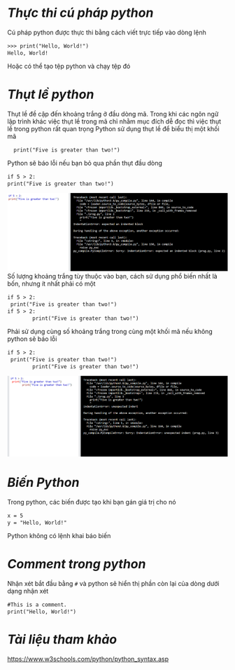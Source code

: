 # ***Thực thi cú pháp python***

Cú pháp python được thực thi bằng cách viết trực tiếp vào dòng lệnh
```
>>> print("Hello, World!")
Hello, World!
```
Hoặc có thể tạo tệp python và chạy  tệp đó

# ***Thụt lề python***

Thụt lề đề cập đến khoảng trắng ở đầu dòng mã. 
Trong khi các ngôn ngữ lập trình khác việc thụt lề trong mã chỉ nhằm mục đích dễ đọc thì việc thụt lề trong python rất quan trọng
Python sử dụng thụt lề để biểu thị một khối mã 
```if 5 > 2:
  print("Five is greater than two!")

```

Python sẽ báo lỗi nếu bạn bỏ qua phần thụt đầu dòng
```
if 5 > 2:
print("Five is greater than two!")
```
![ima](../IMG/1.png)
Số lượng khoảng trắng tùy thuộc vào bạn, cách sử dụng phổ biến nhất là bốn, nhưng ít nhất phải có một
```
if 5 > 2:
 print("Five is greater than two!") 
if 5 > 2:
        print("Five is greater than two!") 
```
Phải sử dụng cùng số khoảng trắng trong cùng một khối mã nếu không python sẽ báo lỗi 

```
if 5 > 2:
 print("Five is greater than two!")
        print("Five is greater than two!")
```
![ima](../IMG/2.png)

# ***Biến Python***
Trong python, các biến được tạo khi bạn gán giá trị cho nó
```
x = 5
y = "Hello, World!"
```
Python không có lệnh khai báo biến

# ***Comment trong python***
Nhận xét bắt đầu bằng `#` và python sẽ hiển thị phần còn lại của dòng dưới dạng nhận xét 
```
#This is a comment.
print("Hello, World!")
```
# ***Tài liệu tham khảo***
<https://www.w3schools.com/python/python_syntax.asp>
